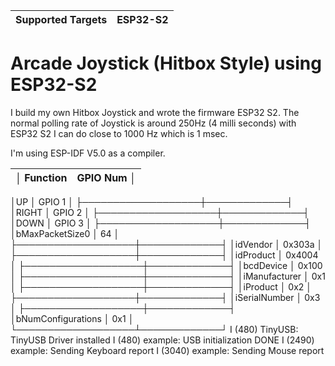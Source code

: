 | Supported Targets | ESP32-S2 
| ----------------- | -------- 

# Arcade Joystick (Hitbox Style) using ESP32-S2

I build my own Hitbox Joystick and wrote the firmware ESP32 S2. The normal polling rate of Joystick is around 250Hz (4 milli seconds) with ESP32 S2 I can do close to 1000 Hz which is 1 msec. 

I'm using ESP-IDF V5.0 as a compiler. 


│ Function          | GPIO Num    │
| ------------------|:-----------:|
│UP                 │ GPIO 1      │
├───────────────────┼─────────────┤
│RIGHT              │ GPIO 2      │
├───────────────────┼─────────────┤
│DOWN               │ GPIO 3      │
├───────────────────┼─────────────┤
│bMaxPacketSize0    │ 64          │
├───────────────────┼─────────────┤
│idVendor           │ 0x303a      │
├───────────────────┼─────────────┤
│idProduct          │ 0x4004      │
├───────────────────┼─────────────┤
│bcdDevice          │ 0x100       │
├───────────────────┼─────────────┤
│iManufacturer      │ 0x1         │
├───────────────────┼─────────────┤
│iProduct           │ 0x2         │
├───────────────────┼─────────────┤
│iSerialNumber      │ 0x3         │
├───────────────────┼─────────────┤
│bNumConfigurations │ 0x1         │
└───────────────────┴─────────────┘
I (480) TinyUSB: TinyUSB Driver installed
I (480) example: USB initialization DONE
I (2490) example: Sending Keyboard report
I (3040) example: Sending Mouse report
```
